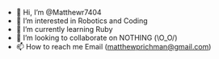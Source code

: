 - 👋 Hi, I’m @Matthewr7404
- 👀 I’m interested in Robotics and Coding
- 🌱 I’m currently learning Ruby
- 💞️ I’m looking to collaborate on NOTHING (\O_O/)
- 📫 How to reach me Email (matthewprichman@gmail.com)

<!---
Matthewr7404/Matthewr7404 is a ✨ special ✨ repository because its `README.md` (this file) appears on your GitHub profile.
You can click the Preview link to take a look at your changes.
--->
